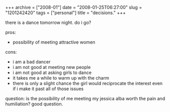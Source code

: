 +++
archive = ["2008-01"]
date = "2008-01-25T06:27:00"
slug = "1201242420"
tags = ["personal"]
title = "decisions."
+++

there is a dance tomorrow night. do i go?

pros:

- possibility of meeting attractive women

cons:

- i am a bad dancer
- i am not good at meeting new people
- i am not good at asking girls to dance
- it takes me a while to warm up with the charm
- there is only a slight chance the girl would reciprocate the interest
  even if i make it past all of those issues

question: is the possibility of me meeting my jessica alba worth the pain
and humiliation? good question.

